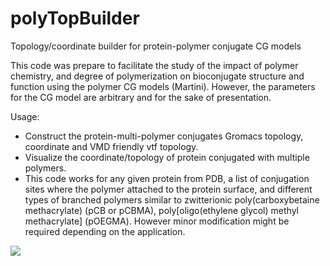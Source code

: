# polyTopBuilder
Topology/coordinate builder for protein-polymer conjugate CG models

This code was prepare to facilitate the study of the impact of polymer chemistry, and degree of polymerization on bioconjugate structure and function using the polymer CG models (Martini). However, the parameters for the CG model are arbitrary and for the sake of presentation. 

Usage:
* Construct the protein-multi-polymer conjugates Gromacs topology, coordinate and VMD friendly vtf topology.
* Visualize the coordinate/topology of protein conjugated with multiple polymers.
* This code works for any given protein from PDB, a list of conjugation sites where the polymer attached to the protein surface, and different types of branched polymers similar to zwitterionic poly(carboxybetaine methacrylate) (pCB or pCBMA), poly[oligo(ethylene glycol) methyl methacrylate] (pOEGMA). However minor modification might be required depending on the application.

![](https://raw.githubusercontent.com/username/projectname/branch/path/to/img.png)
